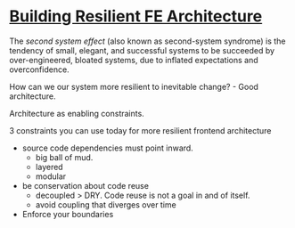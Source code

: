 # [Building Resilient FE Architecture](https://www.youtube.com/watch?v=TqfbAXCCVwE&t=1508s)


The *second system effect* (also known as second-system syndrome) is the tendency of small, elegant,
and successful systems to be succeeded by over-engineered, bloated systems, due to inflated
expectations and overconfidence.

How can we our system more resilient to inevitable change? - Good architecture.

Architecture as enabling constraints.

3 constraints you can use today for more resilient frontend architecture
- source code dependencies must point inward.
  - big ball of mud.
  - layered
  - modular
- be conservation about code reuse 
  - decoupled > DRY. Code reuse is not a goal in and of itself.
  - avoid coupling that diverges over time
- Enforce your boundaries
